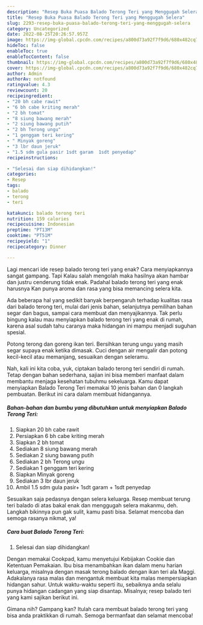 ```yaml
---
description: "Resep Buka Puasa Balado Terong Teri yang Menggugah Selera"
title: "Resep Buka Puasa Balado Terong Teri yang Menggugah Selera"
slug: 2293-resep-buka-puasa-balado-terong-teri-yang-menggugah-selera
category: Uncategorized
date: 2022-08-25T20:26:57.957Z
image: https://img-global.cpcdn.com/recipes/a800d73a92f7f9d6/680x482cq70/balado-terong-teri-foto-resep-utama.jpg
hideToc: false
enableToc: true
enableTocContent: false
thumbnail: https://img-global.cpcdn.com/recipes/a800d73a92f7f9d6/680x482cq70/balado-terong-teri-foto-resep-utama.jpg
cover: https://img-global.cpcdn.com/recipes/a800d73a92f7f9d6/680x482cq70/balado-terong-teri-foto-resep-utama.jpg
author: Admin
authorAv: notfound
ratingvalue: 4.3
reviewcount: 20
recipeingredient:
- "20 bh cabe rawit"
- "6 bh cabe kriting merah"
- "2 bh tomat"
- "8 siung bawang merah"
- "2 siung bawang putih"
- "2 bh Terong ungu"
- "1 genggam teri kering"
- " Minyak goreng"
- "3 lbr daun jeruk"
- "1.5 sdm gula pasir 1sdt garam  1sdt penyedap"
recipeinstructions:

- "Selesai dan siap dihidangkan!"
categories:
- Resep
tags:
- balado
- terong
- teri

katakunci: balado terong teri 
nutrition: 159 calories
recipecuisine: Indonesian
preptime: "PT13M"
cooktime: "PT51M"
recipeyield: "1"
recipecategory: Dinner

---
```



Lagi mencari ide resep balado terong teri yang enak? Cara menyiapkannya sangat gampang. Tapi Kalau salah mengolah maka hasilnya akan hambar dan justru cenderung tidak enak. Padahal balado terong teri yang enak harusnya Kan punya aroma dan rasa yang bisa memancing selera kita.


Ada beberapa hal yang sedikit banyak berpengaruh terhadap kualitas rasa dari balado terong teri, mulai dari jenis bahan, selanjutnya pemilihan bahan segar dan bagus, sampai cara membuat dan menyajikannya. Tak perlu bingung kalau mau menyiapkan balado terong teri yang enak di rumah, karena asal sudah tahu caranya maka hidangan ini mampu menjadi suguhan spesial.

Potong terong dan goreng ikan teri. Bersihkan terung ungu yang masih segar supaya enak ketika dimasak. Cuci dengan air mengalir dan potong kecil-kecil atau memanjang, sesuaikan dengan seleramu.


Nah, kali ini kita coba, yuk, ciptakan balado terong teri sendiri di rumah. Tetap dengan bahan sederhana, sajian ini bisa memberi manfaat dalam membantu menjaga kesehatan tubuhmu sekeluarga. Kamu dapat menyiapkan Balado Terong Teri memakai 10 jenis bahan dan 0 langkah pembuatan. Berikut ini cara dalam membuat hidangannya.

<!--inarticleads1-->

##### Bahan-bahan dan bumbu yang dibutuhkan untuk menyiapkan Balado Terong Teri:

1. Siapkan 20 bh cabe rawit
1. Persiapkan 6 bh cabe kriting merah
1. Siapkan 2 bh tomat
1. Sediakan 8 siung bawang merah
1. Sediakan 2 siung bawang putih
1. Sediakan 2 bh Terong ungu
1. Sediakan 1 genggam teri kering
1. Siapkan  Minyak goreng
1. Sediakan 3 lbr daun jeruk
1. Ambil 1.5 sdm gula pasir+ 1sdt garam + 1sdt penyedap


Sesuaikan saja pedasnya dengan selera keluarga. Resep membuat terung teri balado di atas bakal enak dan menggugah selera makanmu, deh. Langkah bikinnya pun gak sulit, kamu pasti bisa. Selamat mencoba dan semoga rasanya nikmat, ya! 

<!--inarticleads2-->

##### Cara buat Balado Terong Teri:


1. Selesai dan siap dihidangkan!

Dengan memakai Cookpad, kamu menyetujui Kebijakan Cookie dan Ketentuan Pemakaian. Ibu bisa menambahkan ikan dalam menu harian keluarga, misalnya dengan masak terong balado dengan ikan teri ala Maggi. Adakalanya rasa malas dan mengantuk membuat kita malas mempersiapkan hidangan sahur. Untuk waktu-waktu seperti itu, sebaiknya anda selalu punya hidangan cadangan yang siap disantap. Misalnya; resep balado teri yang kami sajikan berikut ini. 

Gimana nih? Gampang kan? Itulah cara membuat balado terong teri yang bisa anda praktikkan di rumah. Semoga bermanfaat dan selamat mencoba!
